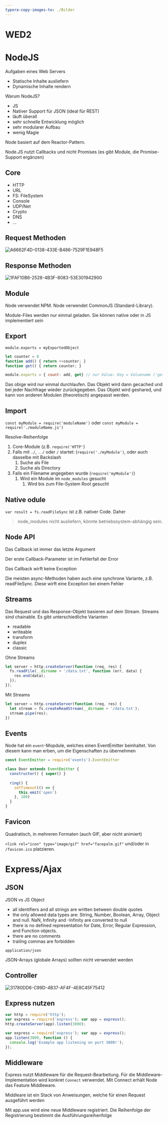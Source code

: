 ```yaml
---
typora-copy-images-to: ./Bilder
---
```


# WED2

# NodeJS

Aufgaben eines Web Servers

* Statische Inhalte ausliefern
* Dynamische Inhalte rendern

Warum NodeJS?

* JS
* Nativer Support für JSON (ideal für REST)
* läuft überall
* sehr schnelle Entwicklung möglich
* sehr modularer Aufbau
* wenig Magie

Node basiert auf dem Reactor-Pattern.

Node.JS nutzt Callbacks und nicht Promises (es gibt Module, die Promise-Support ergänzen)

## Core

* HTTP
* URL
* FS: FileSystem
* Console
* UDP/Net
* Crypto
* DNS
* ...

## Request Methoden

![A6662F4D-0138-433E-B486-7529F1E948F5](Bilder/A6662F4D-0138-433E-B486-7529F1E948F5.png)

## Response Methoden

![1FAF10B6-2528-4B3F-8083-53E301942900](Bilder/1FAF10B6-2528-4B3F-8083-53E301942900.png)

## Module

Node verwendet NPM. Node verwendet CommonJS (Standard-Library). 

Module-Files werden nur einmal geladen. Sie können native oder in JS implementiert sein

## Export

`module.exports = myExportedObject`

```js
let counter = 0
function add() { return ++counter; }
function get() { return counter; }

module.exports = { count: add, get} // nur Value: Key = Valuename ('get')
```

Das obige wird nur einmal durchlaufen. Das Objekt wird dann gecached und bei jeder Nachfrage wieder zurückgegeben. Das Objekt wird geshared, und kann von anderen Modulen (theoretisch) angepasst werden.

## Import

`const myModule = require('moduleName')` oder `const myModule = require('./moduleName.js')`

Resolve-Reihenfolge

1. Core-Module (z.B. `require('HTTP'`)
2. Falls mit `./`, `../` oder `/` startet: (`require('./myModule')`, oder auch dasselbe mit Backslash
   1. Suche als File
   2. Suche als Directory
3. Falls ein Filename angegeben wurde (`require('myModule')`)
   1. Wird ein Module im `node_modules` gesucht
      1. Wird bis zum File-System Root gesucht

## Native odule

`var result = fs.readFileSync` ist z.B. nativer Code. Daher

> node_modules nicht ausliefern, könnte betriebssystem-abhängig sein.

## Node API

Das Callback ist immer das letzte Argument

Der erste Callback-Parameter ist im Fehlerfall der Error

Das Callback wirft keine Exception

Die meisten async-Methoden haben auch eine synchrone Variante, z.B. readFileSync. Diese wirft eine Exception bei einem Fehler

## Streams

Das Request und das Response-Objekt basieren auf dem Stream. Streams sind chainable. Es gibt unterschiedliche Varianten

* readable
* writeable
* transform
* duplex
* classic

Ohne Streams

```js
let server = http.createServer(function (req, res) {
  fs.readFile(__dirname + '/data.txt', function (err, data) {
    res.end(data);
  });
});
```

Mit Streams

```js
let server = http.createServer(function (req, res) {
  let stream = fs.createReadStream(__dirname + '/data.txt');
  stream.pipe(res);
})
```

## Events

Node hat ein `event`-Mopdule, welches einen EventEmitter beinhaltet. Von diesem kann man erben, um die Eigenschaften zu übernehmen

```js
const EventEmitter = require('events').EventEmitter

class Door extends EventEmitter {
  constructor() { super() }
  
  ring() {
    setTimeout(() => {
      this.emit('open')
    }, 100)
  }
}
```

## Favicon

Quadratisch, in mehreren Formaten (auch GIF, aber nicht animiert)

`<link rel="icon" type="image/gif" href="facepalm.gif"` und/oder in `/favicon.ico` platzieren.

# Express/Ajax

## JSON

JSON vs JS Object

* all identifiers and all strings are written between double quotes
* the only allowed data types are: String, Number, Boolean, Array, Object and null. NaN, Infinity and -Infinity are converted to null
* there is no defined representation for Date, Error, Regular Expression, and Function objects.
* there are no comments
* trailing commas are forbidden

`application/json`

JSON-Arrays (globale Arrays) sollten nicht verwendet werden

## Controller

![31780DD6-C99D-4B37-AF4F-4E8C45F75412](Bilder/31780DD6-C99D-4B37-AF4F-4E8C45F75412.png)

## Express nutzen

```js
var http = require('http');
var express = require('express'); var app = express();
http.createServer(app).listen(3000);

var express = require('express'); var app = express();
app.listen(3000, function () {
  console.log('Example app listening on port 3000!');
});
```

## Middleware

Express nutzt Middleware für die Request-Bearbeitung. Für die Middleware-Implementation wird konkret `Connect` verwendet. Mit Connect erhält Node das Feature Middleware.

Middleare ist ein Stack von Anweisungen, welche für einen Request ausgeführt werden

Mit app.use wird eine neue Middleware registriert. Die Reihenfolge der Registrierung bestimmt die Ausführungsreihenfolge


